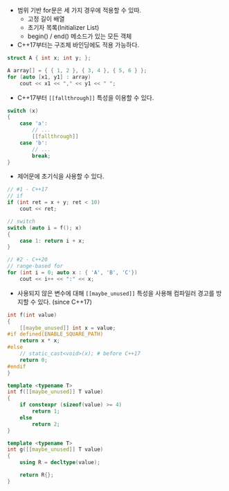 - 범위 기반 for문은 세 가지 경우에 적용할 수 있따.
	- 고정 길이 배열
	- 초기자 목록(Initializer List)
	- begin() / end() 메소드가 있는 모든 객체
- C++17부터는 구조체 바인딩에도 적용 가능하다.
```cpp
struct A { int x; int y; };

A array[] = { { 1, 2 }, { 3, 4 }, { 5, 6 } };
for (auto [x1, y1] : array)
	cout << x1 << "," << y1 << " ";
```
- C++17부터 `[[fallthrough]]` 특성을 이용할 수 있다.
```cpp
switch (x)
{
	case 'a':
		// ...
		[[fallthrough]]
	case 'b':
		// ...
		break;
}
```
- 제어문에 초기식을 사용할 수 있다.
```cpp
// #1 - C++17
// if
if (int ret = x + y; ret < 10)
	cout << ret;

// switch
switch (auto i = f(); x)
{
	case 1: return i + x;
}

// #2 - C++20
// range-based for
for (int i = 0; auto x : { 'A', 'B', 'C'})
	cout << i++ << ":" << x;
```
-  사용되지 않은 변수에 대해 `[[maybe_unused]]` 특성을 사용해 컴파일러 경고를 방지할 수 있다. (since C++17)
```cpp
int f(int value)
{
	[[maybe_unused]] int x = value;
#if defined(ENABLE_SQUARE_PATH)
	return x * x;
#else
	// static_cast<void>(x); # before C++17
	return 0;
#endif
}

template <typename T>
int f([[maybe_unused]] T value)
{
	if constexpr (sizeof(value) >= 4)
		return 1;
	else
		return 2;
}

template <typename T>
int g([[maybe_unused]] T value)
{
	using R = decltype(value);

	return R{};
}
```